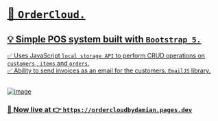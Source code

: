 # <u>🛒 `OrderCloud.`<u>

## 💡 Simple POS system built with  <a href="https://getbootstrap.com" target=_blank>`Bootstrap 5.`</a>
  
✅ Uses JavaScript `local storage API` to perform CRUD operations on `customers` , `items` and `orders`.  
✅ Ability to send invoices as an email for the customers. <a href="https://www.emailjs.com/" target=_blank>`EmailJS`</a> library.<br><br>
  
  



![image](https://user-images.githubusercontent.com/115478137/235868206-2c54c34d-c5a6-4718-ba3e-2a2df819dc65.png)


### 🚀 Now live at 👉  <a href="https://ordercloudbydamian.pages.dev" target=_blank>`https://ordercloudbydamian.pages.dev`</a>


